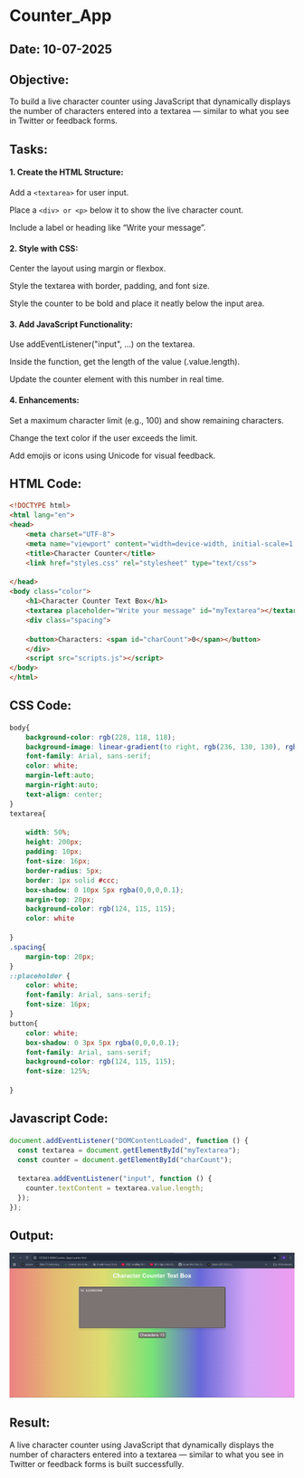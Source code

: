 # Counter_App
## Date: 10-07-2025
## Objective:
To build a live character counter using JavaScript that dynamically displays the number of characters entered into a textarea — similar to what you see in Twitter or feedback forms.

## Tasks:

#### 1. Create the HTML Structure:
Add a ```<textarea>``` for user input.

Place a ```<div> or <p>``` below it to show the live character count.

Include a label or heading like “Write your message”.

#### 2. Style with CSS:
Center the layout using margin or flexbox.

Style the textarea with border, padding, and font size.

Style the counter to be bold and place it neatly below the input area.

#### 3. Add JavaScript Functionality:
Use addEventListener("input", ...) on the textarea.

Inside the function, get the length of the value (.value.length).

Update the counter element with this number in real time.

#### 4. Enhancements:
Set a maximum character limit (e.g., 100) and show remaining characters.

Change the text color if the user exceeds the limit.

Add emojis or icons using Unicode for visual feedback.
## HTML Code:
```html
<!DOCTYPE html>
<html lang="en">
<head>
    <meta charset="UTF-8">
    <meta name="viewport" content="width=device-width, initial-scale=1.0">
    <title>Character Counter</title>
    <link href="styles.css" rel="stylesheet" type="text/css">

</head>
<body class="color">
    <h1>Character Counter Text Box</h1>
    <textarea placeholder="Write your message" id="myTextarea"></textarea>
    <div class="spacing">
        
    <button>Characters: <span id="charCount">0</span></button>
    </div>
    <script src="scripts.js"></script>
</body>
</html>
```
## CSS Code:
```css
body{
    background-color: rgb(228, 118, 118);
    background-image: linear-gradient(to right, rgb(236, 130, 130), rgb(228, 188, 113), rgb(221, 221, 113), rgb(119, 227, 119), rgb(104, 104, 216), rgb(213, 167, 246), rgb(239, 156, 239));
    font-family: Arial, sans-serif;
    color: white;
    margin-left:auto;
    margin-right:auto;
    text-align: center;
}
textarea{
    
    width: 50%;
    height: 200px;
    padding: 10px;
    font-size: 16px;
    border-radius: 5px;
    border: 1px solid #ccc;
    box-shadow: 0 10px 5px rgba(0,0,0,0.1);
    margin-top: 20px;
    background-color: rgb(124, 115, 115);
    color: white

}
.spacing{
    margin-top: 20px;
}
::placeholder {
    color: white;
    font-family: Arial, sans-serif;
    font-size: 16px;
}
button{
    color: white;
    box-shadow: 0 3px 5px rgba(0,0,0,0.1);
    font-family: Arial, sans-serif;
    background-color: rgb(124, 115, 115);
    font-size: 125%;
    
}
```
## Javascript Code:
```javascript
document.addEventListener("DOMContentLoaded", function () {
  const textarea = document.getElementById("myTextarea");
  const counter = document.getElementById("charCount");

  textarea.addEventListener("input", function () {
    counter.textContent = textarea.value.length;
  });
});

```
## Output:
![alt text](image.png)

## Result:
A live character counter using JavaScript that dynamically displays the number of characters entered into a textarea — similar to what you see in Twitter or feedback forms is built successfully.
